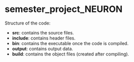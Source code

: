 # semester_project_NEURON
Structure of the code:  
* **src**: contains the source files.  
* **include**: contains header files.  
* **bin**: contains the executable once the code is compiled.  
* **output**: contains output data.  
* **build**: contains the object files (created after compiling).  

